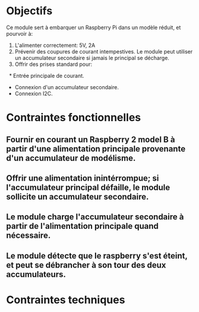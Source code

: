 # Objectifs
Ce module sert à embarquer un Raspberry Pi dans un modèle réduit, et pourvoir à:

1. L'alimenter correctement: 5V, 2A
2. Prévenir des coupures de courant intempestives. Le module peut utiliser un accumulateur secondaire si jamais le principal se décharge.
3. Offrir des prises standard pour:

   * Entrée principale de courant.
   * Connexion d'un accumulateur secondaire.
   * Connexion I2C.
 
# Contraintes fonctionnelles

## Fournir en courant un Raspberry 2 model B à partir d'une alimentation principale provenante d'un accumulateur de modélisme.

## Offrir une alimentation inintérrompue; si l'accumulateur principal défaille, le module sollicite un accumulateur secondaire.

## Le module charge l'accumulateur secondaire à partir de l'alimentation principale quand nécessaire.

## Le module détecte que le raspberry s'est éteint, et peut se débrancher à son tour des deux accumulateurs.

# Contraintes techniques


